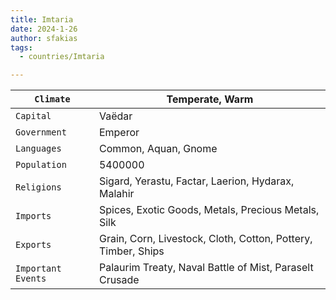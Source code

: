 ```yaml
---
title: Imtaria
date: 2024-1-26
author: sfakias
tags:
  - countries/Imtaria

---
```

| `Climate` | Temperate, Warm |
| --- | --- |
| `Capital` | Vaëdar |
| `Government` | Emperor |
| `Languages` | Common, Aquan, Gnome |
| `Population` | 5400000 |
| `Religions` | Sigard, Yerastu, Factar, Laerion, Hydarax, Malahir |
| `Imports` | Spices, Exotic Goods, Metals, Precious Metals, Silk |
| `Exports` | Grain, Corn, Livestock, Cloth, Cotton, Pottery, Timber, Ships |
| `Important Events` | Palaurim Treaty, Naval Battle of Mist, Paraselt Crusade |
